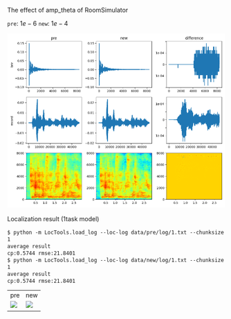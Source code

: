 The effect of amp_theta of RoomSimulator

`pre`: $1e-6$			`new`: $1e-4$

<img src='images/validate.png'>

Localization result (1task model)

```shell
$ python -m LocTools.load_log --loc-log data/pre/log/1.txt --chunksize 1
average result
cp:0.5744 rmse:21.8401
$ python -m LocTools.load_log --loc-log data/new/log/1.txt --chunksize 1
average result
cp:0.5744 rmse:21.8401
```

<table>
    <tr>
        <td>pre</td> <td>new</td>
    </tr>
    <tr>
        <td> <img src='data/pre/log/eg.png'> </td>
        <td> <img src='data/new/log/eg.png'> </td>
    </tr>
</table>

